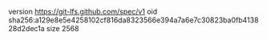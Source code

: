 version https://git-lfs.github.com/spec/v1
oid sha256:a129e8e5e4258102cf816da8323566e394a7a6e7c30823ba0fb413828d2dec1a
size 2568
